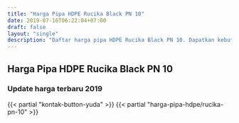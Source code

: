 ```yaml
---
title: "Harga Pipa HDPE Rucika Black PN 10"
date: 2019-07-16T06:22:04+07:00
draft: false
layout: "single"
description: "Daftar harga pipa HDPE Rucika Black PN 10. Dapatkan kebutuhan pipa HDPE dengan harga terbaik hanya di PipaJaya"
---
```


## Harga Pipa HDPE Rucika Black PN 10
### Update harga terbaru 2019
{{< partial "kontak-button-yuda" >}}
{{< partial "harga-pipa-hdpe/rucika-pn-10" >}}